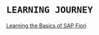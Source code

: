# **`LEARNING JOURNEY`**

[Learning the Basics of SAP Fiori](https://learning.sap.com/learning-journey/learn-the-basics-of-sap-fiori)
